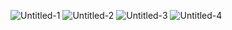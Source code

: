 ![Untitled-1](https://user-images.githubusercontent.com/52773608/74213220-a2236980-4cdb-11ea-95ad-3c4abf6c4f92.jpg)
![Untitled-2](https://user-images.githubusercontent.com/52773608/74213229-a8194a80-4cdb-11ea-8bbb-d50aea52ffc1.jpg)
![Untitled-3](https://user-images.githubusercontent.com/52773608/74213238-b0718580-4cdb-11ea-8d99-c2d83837cd58.jpg)
![Untitled-4](https://user-images.githubusercontent.com/52773608/74213255-ba938400-4cdb-11ea-8601-891362eaa100.jpg)


